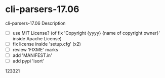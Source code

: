 # cli-parsers-17.06
cli-parsers-17.06 Description

- [ ] use MIT License? (of fix 'Copyright {yyyy} {name of copyright owner}' inside Apache License)
- [ ] fix license inside 'setup.cfg' (x2)
- [ ] review 'FIXME' marks
- [ ] add 'MANIFEST.in'
- [ ] add pypi 'isort'

123321
